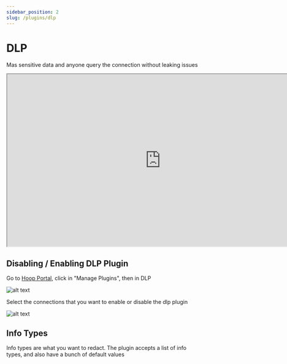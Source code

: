 ```yaml
---
sidebar_position: 2
slug: /plugins/dlp
---
```


# DLP

Mas sensitive data and anyone query the connection without leaking issues

<iframe width="800" height="450" src="https://www.tella.tv/video/clbvbnoo504px0gkzhiw74cnl/embed" allowfullscreen allowtransparency></iframe>

## Disabling / Enabling DLP Plugin

Go to [Hoop Portal](https://app.hoop.dev), click in "Manage Plugins", then in DLP

![alt text](https://hoopartifacts.s3.amazonaws.com/screenshots/hoop/browser-manage-plugins-dlp.png)

Select the connections that you want to enable or disable the dlp plugin

![alt text](https://hoopartifacts.s3.amazonaws.com/screenshots/hoop/browser-manage-plugin-modal-dlp.png)

## Info Types

Info types are what you want to redact. The plugin accepts a list of info types,
and also have a bunch of default values
